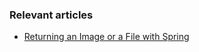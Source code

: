 ### Relevant articles

- [Returning an Image or a File with Spring](http://www.baeldung.com/spring-controller-return-image-file)
